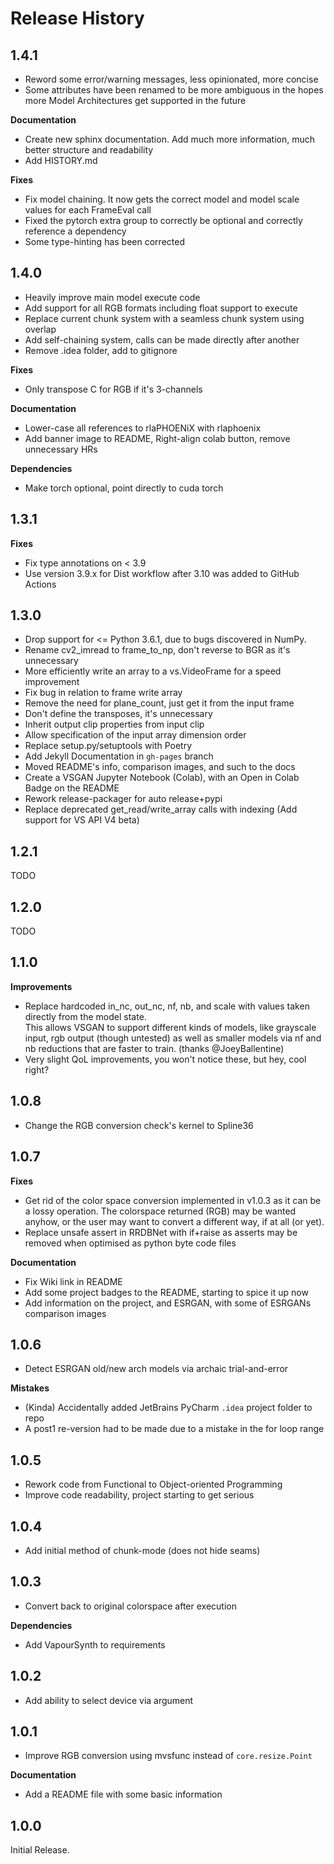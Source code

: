 # Release History

## 1.4.1

- Reword some error/warning messages, less opinionated, more concise
- Some attributes have been renamed to be more ambiguous in the hopes more Model Architectures get
  supported in the future

**Documentation**

- Create new sphinx documentation. Add much more information, much better structure and readability
- Add HISTORY.md

**Fixes**

- Fix model chaining. It now gets the correct model and model scale values for each FrameEval call
- Fixed the pytorch extra group to correctly be optional and correctly reference a dependency
- Some type-hinting has been corrected

## 1.4.0

- Heavily improve main model execute code
- Add support for all RGB formats including float support to execute
- Replace current chunk system with a seamless chunk system using overlap
- Add self-chaining system, calls can be made directly after another
- Remove .idea folder, add to gitignore

**Fixes**

- Only transpose C for RGB if it's 3-channels

**Documentation**

- Lower-case all references to rlaPHOENiX with rlaphoenix
- Add banner image to README, Right-align colab button, remove unnecessary HRs

**Dependencies**

- Make torch optional, point directly to cuda torch

## 1.3.1

**Fixes**

- Fix type annotations on < 3.9
- Use version 3.9.x for Dist workflow after 3.10 was added to GitHub Actions

## 1.3.0

- Drop support for <= Python 3.6.1, due to bugs discovered in NumPy.
- Rename cv2_imread to frame_to_np, don't reverse to BGR as it's unnecessary
- More efficiently write an array to a vs.VideoFrame for a speed improvement
- Fix bug in relation to frame write array
- Remove the need for plane_count, just get it from the input frame
- Don't define the transposes, it's unnecessary
- Inherit output clip properties from input clip
- Allow specification of the input array dimension order
- Replace setup.py/setuptools with Poetry
- Add Jekyll Documentation in `gh-pages` branch
- Moved README's info, comparison images, and such to the docs
- Create a VSGAN Jupyter Notebook (Colab), with an Open in Colab Badge on the README
- Rework release-packager for auto release+pypi
- Replace deprecated get_read/write_array calls with indexing (Add support for VS API V4 beta)

## 1.2.1

TODO

## 1.2.0

TODO

## 1.1.0

**Improvements**

- Replace hardcoded in_nc, out_nc, nf, nb, and scale with values taken directly from the model state.  
  This allows VSGAN to support different kinds of models, like grayscale input, rgb output
  (though untested) as well as smaller models via nf and nb reductions that are faster to train.
  (thanks @JoeyBallentine)
- Very slight QoL improvements, you won't notice these, but hey, cool right?

## 1.0.8

- Change the RGB conversion check's kernel to Spline36

## 1.0.7

**Fixes**

- Get rid of the color space conversion implemented in v1.0.3 as it can be a lossy operation.
  The colorspace returned (RGB) may be wanted anyhow, or the user may want to convert a different
  way, if at all (or yet).
- Replace unsafe assert in RRDBNet with if+raise as asserts may be removed when optimised as python byte code files

**Documentation**

- Fix Wiki link in README
- Add some project badges to the README, starting to spice it up now
- Add information on the project, and ESRGAN, with some of ESRGANs comparison images

## 1.0.6

- Detect ESRGAN old/new arch models via archaic trial-and-error

**Mistakes**

- (Kinda) Accidentally added JetBrains PyCharm `.idea` project folder to repo
- A post1 re-version had to be made due to a mistake in the for loop range

## 1.0.5

- Rework code from Functional to Object-oriented Programming
- Improve code readability, project starting to get serious

## 1.0.4

- Add initial method of chunk-mode (does not hide seams)

## 1.0.3

- Convert back to original colorspace after execution

**Dependencies**

- Add VapourSynth to requirements

## 1.0.2

- Add ability to select device via argument

## 1.0.1

- Improve RGB conversion using mvsfunc instead of `core.resize.Point`

**Documentation**

- Add a README file with some basic information

## 1.0.0

Initial Release.

